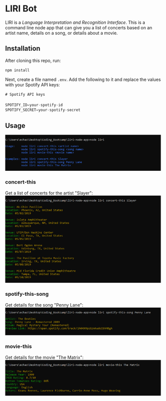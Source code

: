 # LIRI Bot
LIRI is a _Language Interpretation and Recognition Interface_. This is a command line node app that can give you a list of concerts based on an artist name, details on a song, or details about a movie.

## Installation
After cloning this repo, run:
```console
npm install
```

Next, create a file named `.env`. Add the following to it and replace the values with your Spotify API keys:
```js
# Spotify API keys

SPOTIFY_ID=your-spotify-id
SPOTIFY_SECRET=your-spotify-secret
```

## Usage
![usage](images/usage-example.png)


### concert-this
Get a list of concerts for the artist "Slayer":  
![concert](images/concert-example.png)


### spotify-this-song
Get details for the song "Penny Lane":  
![spotify](images/spotify-example.png)


### movie-this
Get details for the movie "The Matrix":  
![movie](images/movie-example.png)
